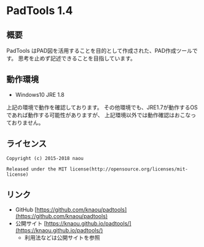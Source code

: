 PadTools 1.4
======================================

概要
------------------------------------------------
PadTools はPAD図を活用することを目的として作成された、PAD作成ツールです。
思考を止めず記述できることを目指しています。

動作環境
------------------------------------------------
* Windows10 JRE 1.8

上記の環境で動作を確認しております。
その他環境でも、JRE1.7が動作するOSであれば動作する可能性がありますが、
上記環境以外では動作確認はおこなっておりません。

ライセンス
------------------------------------------------
    Copyright (c) 2015-2018 naou
    
    Released under the MIT license(http://opensource.org/licenses/mit-license)

リンク
------------------------------------------------
* GitHub [https://github.com/knaou/padtools](https://github.com/knaou/padtools)
* 公開サイト [https://knaou.github.io/padtools/](https://knaou.github.io/padtools/)
    * 利用法などは公開サイトを参照

